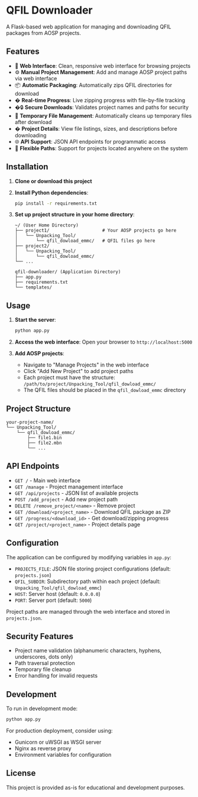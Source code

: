 # QFIL Downloader

A Flask-based web application for managing and downloading QFIL packages from AOSP projects.

## Features

- 🚀 **Web Interface**: Clean, responsive web interface for browsing projects
- ⚙️ **Manual Project Management**: Add and manage AOSP project paths via web interface
- 📦 **Automatic Packaging**: Automatically zips QFIL directories for download
- � **Real-time Progress**: Live zipping progress with file-by-file tracking
- �🔒 **Secure Downloads**: Validates project names and paths for security
- 🧹 **Temporary File Management**: Automatically cleans up temporary files after download
- � **Project Details**: View file listings, sizes, and descriptions before downloading
- 🌐 **API Support**: JSON API endpoints for programmatic access
- 🎯 **Flexible Paths**: Support for projects located anywhere on the system

## Installation

1. **Clone or download this project**
2. **Install Python dependencies**:
   ```bash
   pip install -r requirements.txt
   ```

3. **Set up project structure in your home directory**:
   ```
   ~/ (User Home Directory)
   ├── project1/                    # Your AOSP projects go here
   │   └── Unpacking_Tool/
   │       └── qfil_dowload_emmc/   # QFIL files go here
   ├── project2/
   │   └── Unpacking_Tool/
   │       └── qfil_dowload_emmc/
   └── ...
   
   qfil-downloader/ (Application Directory)
   ├── app.py
   ├── requirements.txt
   └── templates/
   ```

## Usage

1. **Start the server**:
   ```bash
   python app.py
   ```

2. **Access the web interface**:
   Open your browser to `http://localhost:5000`

3. **Add AOSP projects**:
   - Navigate to "Manage Projects" in the web interface
   - Click "Add New Project" to add project paths
   - Each project must have the structure: `/path/to/project/Unpacking_Tool/qfil_dowload_emmc/`
   - The QFIL files should be placed in the `qfil_dowload_emmc` directory

## Project Structure

```
your-project-name/
└── Unpacking_Tool/
    └── qfil_dowload_emmc/
        ├── file1.bin
        ├── file2.mbn
        └── ...
```

## API Endpoints

- `GET /` - Main web interface
- `GET /manage` - Project management interface  
- `GET /api/projects` - JSON list of available projects
- `POST /add_project` - Add new project path
- `DELETE /remove_project/<name>` - Remove project
- `GET /download/<project_name>` - Download QFIL package as ZIP
- `GET /progress/<download_id>` - Get download/zipping progress
- `GET /project/<project_name>` - Project details page

## Configuration

The application can be configured by modifying variables in `app.py`:

- `PROJECTS_FILE`: JSON file storing project configurations (default: `projects.json`)
- `QFIL_SUBDIR`: Subdirectory path within each project (default: `Unpacking_Tool/qfil_dowload_emmc`)
- `HOST`: Server host (default: `0.0.0.0`)
- `PORT`: Server port (default: `5000`)

Project paths are managed through the web interface and stored in `projects.json`.

## Security Features

- Project name validation (alphanumeric characters, hyphens, underscores, dots only)
- Path traversal protection
- Temporary file cleanup
- Error handling for invalid requests

## Development

To run in development mode:
```bash
python app.py
```

For production deployment, consider using:
- Gunicorn or uWSGI as WSGI server
- Nginx as reverse proxy
- Environment variables for configuration

## License

This project is provided as-is for educational and development purposes.
